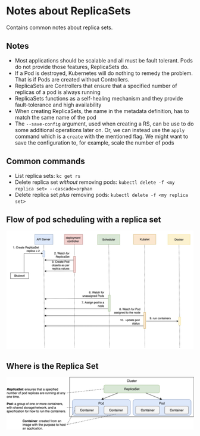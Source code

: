 # Notes about ReplicaSets

Contains common notes about replica sets.

## Notes

* Most applications should be scalable and all must be fault tolerant. Pods do not provide those features, ReplicaSets do.
* If a Pod is destroyed, Kubernetes will do nothing to remedy the problem. That is if Pods are created without Controllers.
* ReplicaSets are Controllers that ensure that a specified number of replicas of a pod is always running
* ReplicaSets functions as a self-healing mechanism and they provide fault-tolerance and high availability
* When creating ReplicaSets, the name in the metadata definition, has to match the same name of the pod
* The `--save-config` argument, used when creating a RS, can be use to do some additional operations later on. Or, we can instead use the `apply` command which is a `create` with the mentioned flag. We might want to save the configuration to, for example, scale the number of pods

## Common commands

* List replica sets: `kc get rs`
* Delete replica set *without* removing pods: `kubectl delete -f <my replica set> --cascade=orphan`
* Delete replica set *plus* removing pods: `kubectl delete -f <my replica set>`

## Flow of pod scheduling with a replica set

![Pod scheduling with replica set image](./../imgs/replica-set-flow.jpg "Pod Scheduling Flow with ReplicaSet")

## Where is the Replica Set

![Replica set position image](./../imgs/replica-set-cluster.jpg "Replica Set in the Cluster")

